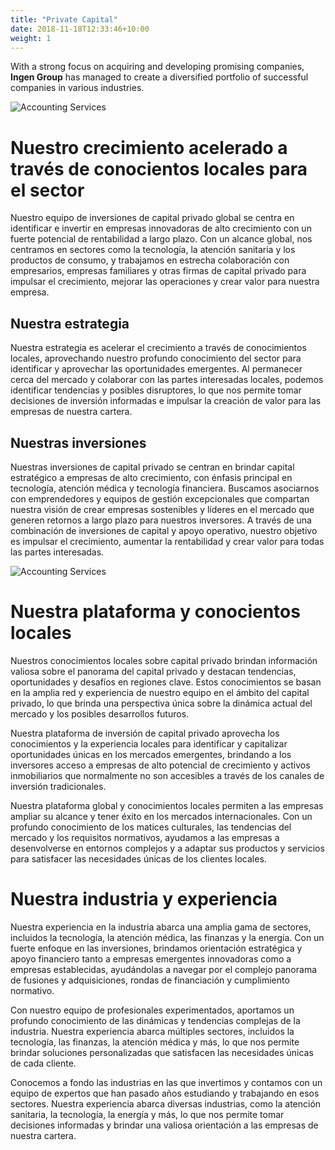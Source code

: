 ```yaml
---
title: "Private Capital"
date: 2018-11-18T12:33:46+10:00
weight: 1
---
```


With a strong focus on acquiring and developing promising companies, **Ingen Group** has managed to create a diversified portfolio of successful companies in various industries.


![Accounting Services](/victoryjacklimited/images/fondos-mutuos.jpg)

# Nuestro crecimiento acelerado a través de conocientos locales para el sector

Nuestro equipo de inversiones de capital privado global se centra en identificar e invertir en empresas innovadoras de alto crecimiento con un fuerte potencial de rentabilidad a largo plazo. Con un alcance global, nos centramos en sectores como la tecnología, la atención sanitaria y los productos de consumo, y trabajamos en estrecha colaboración con empresarios, empresas familiares y otras firmas de capital privado para impulsar el crecimiento, mejorar las operaciones y crear valor para nuestra empresa.


## Nuestra estrategia

Nuestra estrategia es acelerar el crecimiento a través de conocimientos locales, aprovechando nuestro profundo conocimiento del sector para identificar y aprovechar las oportunidades emergentes. Al permanecer cerca del mercado y colaborar con las partes interesadas locales, podemos identificar tendencias y posibles disruptores, lo que nos permite tomar decisiones de inversión informadas e impulsar la creación de valor para las empresas de nuestra cartera.

## Nuestras inversiones

Nuestras inversiones de capital privado se centran en brindar capital estratégico a empresas de alto crecimiento, con énfasis principal en tecnología, atención médica y tecnología financiera. Buscamos asociarnos con emprendedores y equipos de gestión excepcionales que compartan nuestra visión de crear empresas sostenibles y líderes en el mercado que generen retornos a largo plazo para nuestros inversores. A través de una combinación de inversiones de capital y apoyo operativo, nuestro objetivo es impulsar el crecimiento, aumentar la rentabilidad y crear valor para todas las partes interesadas.

![Accounting Services](/victoryjacklimited/images/proyecto-app.jpg)

# Nuestra plataforma y conocientos locales
Nuestros conocimientos locales sobre capital privado brindan información valiosa sobre el panorama del capital privado y destacan tendencias, oportunidades y desafíos en regiones clave. Estos conocimientos se basan en la amplia red y experiencia de nuestro equipo en el ámbito del capital privado, lo que brinda una perspectiva única sobre la dinámica actual del mercado y los posibles desarrollos futuros.

Nuestra plataforma de inversión de capital privado aprovecha los conocimientos y la experiencia locales para identificar y capitalizar oportunidades únicas en los mercados emergentes, brindando a los inversores acceso a empresas de alto potencial de crecimiento y activos inmobiliarios que normalmente no son accesibles a través de los canales de inversión tradicionales.

Nuestra plataforma global y conocimientos locales permiten a las empresas ampliar su alcance y tener éxito en los mercados internacionales. Con un profundo conocimiento de los matices culturales, las tendencias del mercado y los requisitos normativos, ayudamos a las empresas a desenvolverse en entornos complejos y a adaptar sus productos y servicios para satisfacer las necesidades únicas de los clientes locales.

# Nuestra industria y experiencia

Nuestra experiencia en la industria abarca una amplia gama de sectores, incluidos la tecnología, la atención médica, las finanzas y la energía. Con un fuerte enfoque en las inversiones, brindamos orientación estratégica y apoyo financiero tanto a empresas emergentes innovadoras como a empresas establecidas, ayudándolas a navegar por el complejo panorama de fusiones y adquisiciones, rondas de financiación y cumplimiento normativo.

Con nuestro equipo de profesionales experimentados, aportamos un profundo conocimiento de las dinámicas y tendencias complejas de la industria. Nuestra experiencia abarca múltiples sectores, incluidos la tecnología, las finanzas, la atención médica y más, lo que nos permite brindar soluciones personalizadas que satisfacen las necesidades únicas de cada cliente.

Conocemos a fondo las industrias en las que invertimos y contamos con un equipo de expertos que han pasado años estudiando y trabajando en esos sectores. Nuestra experiencia abarca diversas industrias, como la atención sanitaria, la tecnología, la energía y más, lo que nos permite tomar decisiones informadas y brindar una valiosa orientación a las empresas de nuestra cartera.
